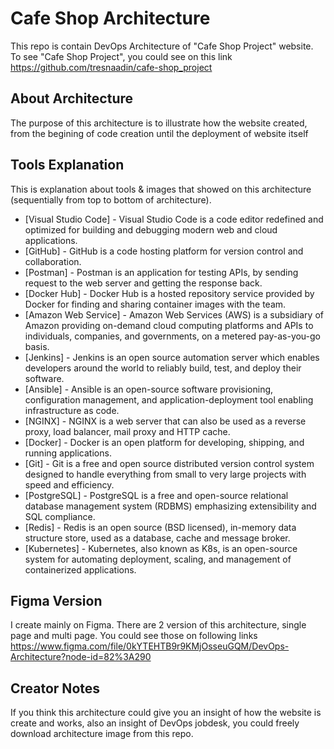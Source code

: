 # Cafe Shop Architecture
This repo is contain DevOps Architecture of "Cafe Shop Project" website. To see "Cafe Shop Project", you could see on this link https://github.com/tresnaadin/cafe-shop_project

## About Architecture
The purpose of this architecture is to illustrate how the website created, from the begining of code creation until the deployment of website itself

## Tools Explanation
This is explanation about tools & images that showed on this architecture (sequentially from top to bottom of architecture).
* [Visual Studio Code] - Visual Studio Code is a code editor redefined and optimized for building and debugging modern web and cloud applications.
* [GitHub] - GitHub is a code hosting platform for version control and collaboration.
* [Postman] - Postman is an application for testing APIs, by sending request to the web server and getting the response back.
* [Docker Hub] - Docker Hub is a hosted repository service provided by Docker for finding and sharing container images with the team.
* [Amazon Web Service] - Amazon Web Services (AWS) is a subsidiary of Amazon providing on-demand cloud computing platforms and APIs to individuals, companies, and governments, on a metered pay-as-you-go basis. 
* [Jenkins] - Jenkins is an open source automation server which enables developers around the world to reliably build, test, and deploy their software.
* [Ansible] - Ansible is an open-source software provisioning, configuration management, and application-deployment tool enabling infrastructure as code.
* [NGINX] - NGINX is a web server that can also be used as a reverse proxy, load balancer, mail proxy and HTTP cache.
* [Docker] - Docker is an open platform for developing, shipping, and running applications.
* [Git] - Git is a free and open source distributed version control system designed to handle everything from small to very large projects with speed and efficiency.
* [PostgreSQL] - PostgreSQL is a free and open-source relational database management system (RDBMS) emphasizing extensibility and SQL compliance.
* [Redis] - Redis is an open source (BSD licensed), in-memory data structure store, used as a database, cache and message broker. 
* [Kubernetes] - Kubernetes, also known as K8s, is an open-source system for automating deployment, scaling, and management of containerized applications.

## Figma Version
I create mainly on Figma. There are 2 version of this architecture, single page and multi page. You could see those on following links https://www.figma.com/file/0kYTEHTB9r9KMjOsseuGQM/DevOps-Architecture?node-id=82%3A290

## Creator Notes
If you think this architecture could give you an insight of how the website is create and works, also an insight of DevOps jobdesk, you could freely download architecture image from this repo.
